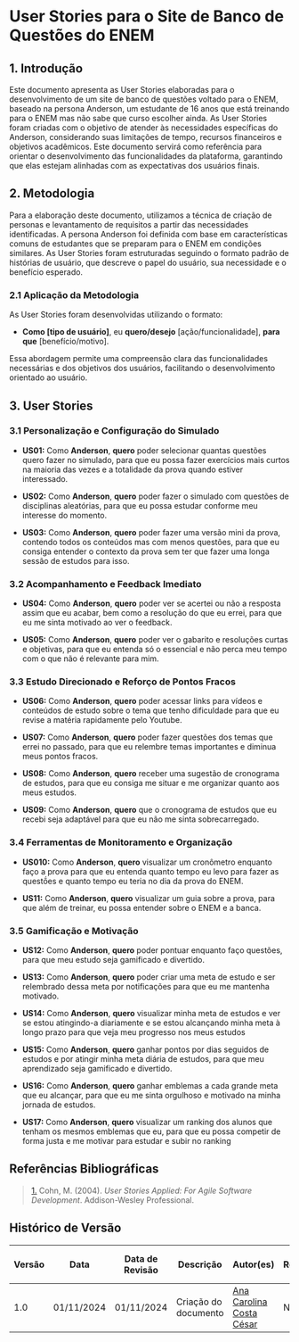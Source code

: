 # User Stories para o Site de Banco de Questões do ENEM

## 1. Introdução

Este documento apresenta as User Stories elaboradas para o desenvolvimento de um site de banco de questões voltado para o ENEM, baseado na persona Anderson, um estudante de 16 anos que está treinando para o ENEM mas não sabe que curso escolher ainda. As User Stories foram criadas com o objetivo de atender às necessidades específicas do Anderson, considerando suas limitações de tempo, recursos financeiros e objetivos acadêmicos. Este documento servirá como referência para orientar o desenvolvimento das funcionalidades da plataforma, garantindo que elas estejam alinhadas com as expectativas dos usuários finais.

## 2. Metodologia

Para a elaboração deste documento, utilizamos a técnica de criação de personas e levantamento de requisitos a partir das necessidades identificadas. A persona Anderson foi definida com base em características comuns de estudantes que se preparam para o ENEM em condições similares. As User Stories foram estruturadas seguindo o formato padrão de histórias de usuário, que descreve o papel do usuário, sua necessidade e o benefício esperado.

### 2.1 Aplicação da Metodologia

As User Stories foram desenvolvidas utilizando o formato:

- **Como [tipo de usuário]**, eu **quero/desejo** [ação/funcionalidade], **para que** [benefício/motivo].

Essa abordagem permite uma compreensão clara das funcionalidades necessárias e dos objetivos dos usuários, facilitando o desenvolvimento orientado ao usuário.

## 3. User Stories

### 3.1 Personalização e Configuração do Simulado

- **US01:** Como **Anderson**, **quero** poder selecionar quantas questões quero fazer no simulado, para que eu possa fazer exercícios mais curtos na maioria das vezes e a totalidade da prova quando estiver interessado.

- **US02:** Como **Anderson**, **quero** poder fazer o simulado com questões de disciplinas aleatórias, para que eu possa estudar conforme meu interesse do momento.

- **US03:** Como **Anderson**, **quero** poder fazer uma versão mini da prova, contendo todos os conteúdos mas com menos questões, para que eu consiga entender o contexto da prova sem ter que fazer uma longa sessão de estudos para isso.

### 3.2 Acompanhamento e Feedback Imediato

- **US04:** Como **Anderson**, **quero** poder ver se acertei ou não a resposta assim que eu acabar, bem como a resolução do que eu errei, para que eu me sinta motivado ao ver o feedback.

- **US05:** Como **Anderson**, **quero** poder ver o gabarito e resoluções curtas e objetivas, para que eu entenda só o essencial e não perca meu tempo com o que não é relevante para mim.

### 3.3 Estudo Direcionado e Reforço de Pontos Fracos

- **US06:** Como **Anderson**, **quero** poder acessar links para vídeos e conteúdos de estudo sobre o tema que tenho dificuldade para que eu revise a matéria rapidamente pelo Youtube.

- **US07:** Como **Anderson**, **quero** poder fazer questões dos temas que errei no passado, para que eu relembre temas importantes e diminua meus pontos fracos.

- **US08:** Como **Anderson**, **quero** receber uma sugestão de cronograma de estudos, para que eu consiga me situar e me organizar quanto aos meus estudos.

- **US09:** Como **Anderson**, **quero** que o cronograma de estudos que eu recebi seja adaptável para que eu não me sinta sobrecarregado.


### 3.4 Ferramentas de Monitoramento e Organização

- **US010:** Como **Anderson**, **quero** visualizar um cronômetro enquanto faço a prova para que eu entenda quanto tempo eu levo para fazer as questṍes e quanto tempo eu teria no dia da prova do ENEM.

- **US11:** Como **Anderson**, **quero** visualizar um guia sobre a prova, para que além de treinar, eu possa entender sobre o ENEM e a banca.

### 3.5 Gamificação e Motivação

- **US12:** Como **Anderson**, **quero** poder pontuar enquanto faço questões, para que meu estudo seja gamificado e divertido.

- **US13:** Como **Anderson**, **quero** poder criar uma meta de estudo e ser relembrado dessa meta por notificações para que eu me mantenha motivado.

- **US14:** Como **Anderson**, **quero** visualizar minha meta de estudos e ver se estou atingindo-a diariamente e se estou alcançando minha meta à longo prazo para que veja meu progresso nos meus estudos

- **US15:** Como **Anderson**, **quero** ganhar pontos por dias seguidos de estudos e por atingir minha meta diária de estudos, para que meu aprendizado seja gamificado e divertido.

- **US16:** Como **Anderson**, **quero** ganhar emblemas a cada grande meta que eu alcançar, para que eu me sinta orgulhoso e motivado na minha jornada de estudos.

- **US17:** Como **Anderson**, **quero** visualizar um ranking dos alunos que tenham os mesmos emblemas que eu, para que eu possa competir de forma justa e me motivar para estudar e subir no ranking




## Referências Bibliográficas

> <a id="REF1" href="https://athena.ecs.csus.edu/~buckley/CSc191/User-Stories-Applied-Mike-Cohn.pdf">1.</a> Cohn, M. (2004). _User Stories Applied: For Agile Software Development_. Addison-Wesley Professional.

## Histórico de Versão

| Versão | Data       | Data de Revisão | Descrição               | Autor(es)                         | Revisor(es) | Detalhes da revisão |
| ------ | ---------- | --------------- | ----------------------- | --------------------------------- | ----------- | ------------------- |
| 1.0    | 01/11/2024 | 01/11/2024      | Criação do documento    | [Ana Carolina Costa César](https://github.com/CarolCoCe)           | N/A         | N/A                 |
